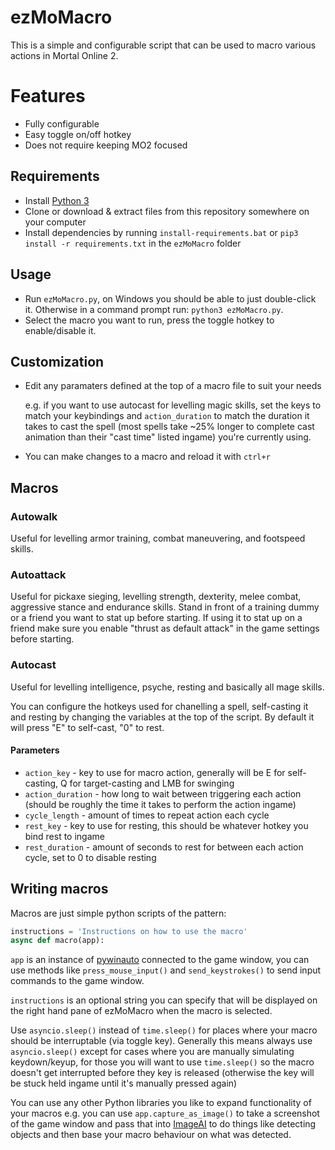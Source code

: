 # ezMoMacro
This is a simple and configurable script that can be used to macro various actions in Mortal Online 2.

# Features
  - Fully configurable
  - Easy toggle on/off hotkey
  - Does not require keeping MO2 focused

## Requirements
  - Install [Python 3](https://www.python.org/downloads/windows/)
  - Clone or download & extract files from this repository somewhere on your computer
  - Install dependencies by running `install-requirements.bat` or `pip3 install -r requirements.txt` in the `ezMoMacro` folder

## Usage
 - Run `ezMoMacro.py`, on Windows you should be able to just double-click it. Otherwise in a command prompt run: `python3 ezMoMacro.py`.
 - Select the macro you want to run, press the toggle hotkey to enable/disable it.

## Customization
 - Edit any paramaters defined at the top of a macro file to suit your needs
    
    e.g. if you want to use autocast for levelling magic skills, set the keys to match your keybindings and `action_duration` to match the duration it takes to cast the spell (most spells take ~25% longer to complete cast animation than their "cast time" listed ingame) you're currently using.
 - You can make changes to a macro and reload it with `ctrl+r`

## Macros
### Autowalk
Useful for levelling armor training, combat maneuvering, and footspeed skills.

### Autoattack
Useful for pickaxe sieging, levelling strength, dexterity, melee combat, aggressive stance and endurance skills. Stand in front of a training dummy or a friend you want to stat up before starting. If using it to stat up on a friend make sure you enable "thrust as default attack" in the game settings before starting.

### Autocast
Useful for levelling intelligence, psyche, resting and basically all mage skills.

You can configure the hotkeys used for chanelling a spell, self-casting it and resting by changing the variables at the top of the script. By default it will press "E" to self-cast, "0" to rest.

#### Parameters
  - `action_key` - key to use for macro action, generally will be E for self-casting, Q for target-casting and LMB for swinging
  - `action_duration` - how long to wait between triggering each action (should be roughly the time it takes to perform the action ingame)
  - `cycle_length` - amount of times to repeat action each cycle
  - `rest_key` - key to use for resting, this should be whatever hotkey you bind rest to ingame
  - `rest_duration` - amount of seconds to rest for between each action cycle, set to 0 to disable resting

## Writing macros
Macros are just simple python scripts of the pattern:
```py
instructions = 'Instructions on how to use the macro'
async def macro(app):
```

`app` is an instance of [pywinauto](https://pywinauto.readthedocs.io/en/latest/code/pywinauto.base_wrapper.html) connected to the game window, you can use methods like `press_mouse_input()` and `send_keystrokes()` to send input commands to the game window.

`instructions` is an optional string you can specify that will be displayed on the right hand pane of ezMoMacro when the macro is selected.

Use `asyncio.sleep()` instead of `time.sleep()` for places where your macro should be interruptable (via toggle key). Generally this means always use `asyncio.sleep()` except for cases where you are manually simulating keydown/keyup, for those you will want to use `time.sleep()` so the macro doesn't get interrupted before they key is released (otherwise the key will be stuck held ingame until it's manually pressed again)

You can use any other Python libraries you like to expand functionality of your macros e.g. you can use `app.capture_as_image()` to take a screenshot of the game window and pass that into [ImageAI](https://github.com/OlafenwaMoses/ImageAI#-image-classification) to do things like detecting objects and then base your macro behaviour on what was detected.
